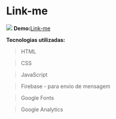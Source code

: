 ﻿# Link-me

![](https://ayltoninacio.com.br/img/p/32w750.jpg)
**Demo:**[Link-me](https://yiehx2.github.io/link-me/)

**Tecnologias utilizadas:**
>HTML

>CSS

>JavaScript

>Firebase - para envio de mensagem

>Google Fonts

>Google Analytics
